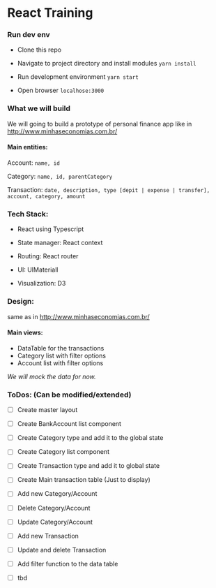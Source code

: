 # React Training

### Run dev env

- Clone this repo

- Navigate to project directory and install modules
`yarn install`

- Run development environment
`yarn start`

- Open browser `localhose:3000`


### What we will build

We will going to build a prototype of personal finance app like in http://www.minhaseconomias.com.br/

#### Main entities:

Account: `name, id`

Category: `name, id, parentCategory`

Transaction: `date, description, type [depit | expense | transfer], account, category, amount`

### Tech Stack:

- React using Typescript

- State manager: React context

- Routing: React router

- UI: UIMateriall

- Visualization: D3

### Design:

same as in http://www.minhaseconomias.com.br/

#### Main views:

- DataTable for the transactions
- Category list with filter options
- Account list with filter options

*We will mock the data for now.*

### ToDos: (Can be modified/extended)

- [ ] Create master layout

- [ ] Create BankAccount list component

- [ ] Create Category type and add it to the global state

- [ ] Create Category list component

- [ ] Create Transaction type and add it to global state

- [ ] Create Main transaction table (Just to display)

- [ ] Add new Category/Account

- [ ] Delete Category/Account

- [ ] Update Category/Account

- [ ] Add new Transaction

- [ ] Update and delete Transaction

- [ ] Add filter function to the data table

- [ ] tbd
